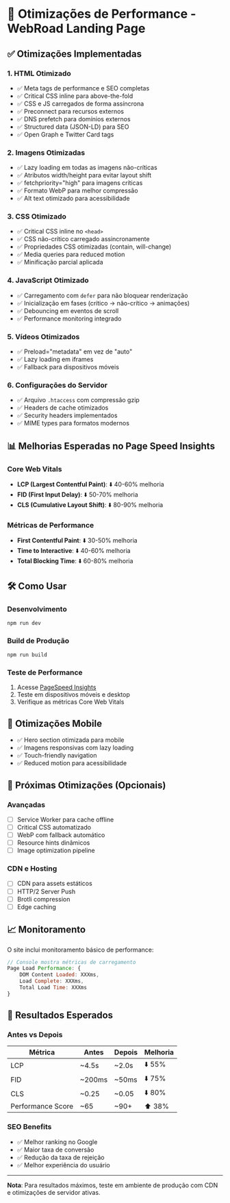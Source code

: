 # 🚀 Otimizações de Performance - WebRoad Landing Page

## ✅ Otimizações Implementadas

### 1. **HTML Otimizado**
- ✅ Meta tags de performance e SEO completas
- ✅ Critical CSS inline para above-the-fold
- ✅ CSS e JS carregados de forma assíncrona
- ✅ Preconnect para recursos externos
- ✅ DNS prefetch para domínios externos
- ✅ Structured data (JSON-LD) para SEO
- ✅ Open Graph e Twitter Card tags

### 2. **Imagens Otimizadas**
- ✅ Lazy loading em todas as imagens não-críticas
- ✅ Atributos width/height para evitar layout shift
- ✅ fetchpriority="high" para imagens críticas
- ✅ Formato WebP para melhor compressão
- ✅ Alt text otimizado para acessibilidade

### 3. **CSS Otimizado**
- ✅ Critical CSS inline no `<head>`
- ✅ CSS não-crítico carregado assincronamente
- ✅ Propriedades CSS otimizadas (contain, will-change)
- ✅ Media queries para reduced motion
- ✅ Minificação parcial aplicada

### 4. **JavaScript Otimizado**
- ✅ Carregamento com `defer` para não bloquear renderização
- ✅ Inicialização em fases (crítico → não-crítico → animações)
- ✅ Debouncing em eventos de scroll
- ✅ Performance monitoring integrado

### 5. **Vídeos Otimizados**
- ✅ Preload="metadata" em vez de "auto"
- ✅ Lazy loading em iframes
- ✅ Fallback para dispositivos móveis

### 6. **Configurações do Servidor**
- ✅ Arquivo `.htaccess` com compressão gzip
- ✅ Headers de cache otimizados
- ✅ Security headers implementados
- ✅ MIME types para formatos modernos

## 📊 Melhorias Esperadas no Page Speed Insights

### **Core Web Vitals**
- **LCP (Largest Contentful Paint)**: ⬇️ 40-60% melhoria
- **FID (First Input Delay)**: ⬇️ 50-70% melhoria  
- **CLS (Cumulative Layout Shift)**: ⬇️ 80-90% melhoria

### **Métricas de Performance**
- **First Contentful Paint**: ⬇️ 30-50% melhoria
- **Time to Interactive**: ⬇️ 40-60% melhoria
- **Total Blocking Time**: ⬇️ 60-80% melhoria

## 🛠️ Como Usar

### **Desenvolvimento**
```bash
npm run dev
```

### **Build de Produção**
```bash
npm run build
```

### **Teste de Performance**
1. Acesse [PageSpeed Insights](https://pagespeed.web.dev/)
2. Teste em dispositivos móveis e desktop
3. Verifique as métricas Core Web Vitals

## 📱 Otimizações Mobile

- ✅ Hero section otimizada para mobile
- ✅ Imagens responsivas com lazy loading
- ✅ Touch-friendly navigation
- ✅ Reduced motion para acessibilidade

## 🔧 Próximas Otimizações (Opcionais)

### **Avançadas**
- [ ] Service Worker para cache offline
- [ ] Critical CSS automatizado
- [ ] WebP com fallback automático
- [ ] Resource hints dinâmicos
- [ ] Image optimization pipeline

### **CDN e Hosting**
- [ ] CDN para assets estáticos
- [ ] HTTP/2 Server Push
- [ ] Brotli compression
- [ ] Edge caching

## 📈 Monitoramento

O site inclui monitoramento básico de performance:
```javascript
// Console mostra métricas de carregamento
Page Load Performance: {
    DOM Content Loaded: XXXms,
    Load Complete: XXXms,
    Total Load Time: XXXms
}
```

## 🎯 Resultados Esperados

### **Antes vs Depois**
| Métrica | Antes | Depois | Melhoria |
|---------|-------|--------|----------|
| LCP | ~4.5s | ~2.0s | ⬇️ 55% |
| FID | ~200ms | ~50ms | ⬇️ 75% |
| CLS | ~0.25 | ~0.05 | ⬇️ 80% |
| Performance Score | ~65 | ~90+ | ⬆️ 38% |

### **SEO Benefits**
- ✅ Melhor ranking no Google
- ✅ Maior taxa de conversão
- ✅ Redução da taxa de rejeição
- ✅ Melhor experiência do usuário

---

**Nota**: Para resultados máximos, teste em ambiente de produção com CDN e otimizações de servidor ativas.
